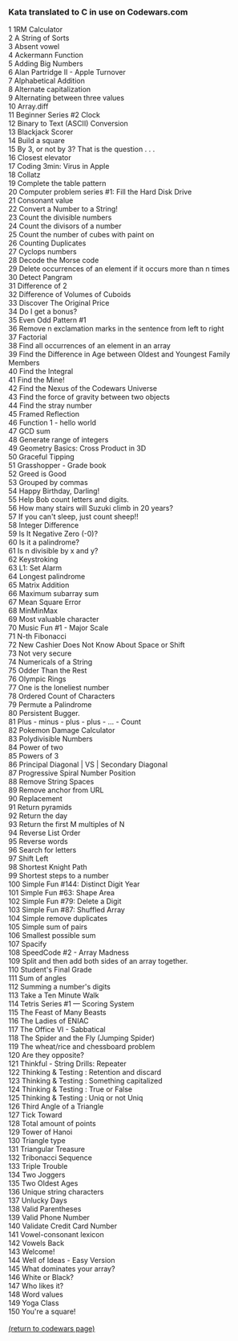 <!-- For more details see [GitHub Flavored Markdown](https://guides.github.com/features/mastering-markdown/). -->

### Kata translated to C in use on Codewars.com

<!-- eventually these could be ranked by solves and live updated -->
<!-- <a href="http://example.com/" target="_blank">Hello, world!</a> -->
<!-- [1RM Calculator](https://www.codewars.com/kata/595bbea8a930ac0b91000130){:target="_blank"} -->
1  1RM Calculator<br>
2  A String of Sorts<br>
3  Absent vowel<br>
4  Ackermann Function <br>
5  Adding Big Numbers<br>
6  Alan Partridge II - Apple Turnover<br>
7  Alphabetical Addition<br>
8  Alternate capitalization<br>
9  Alternating between three values<br>
10  Array.diff<br>
11  Beginner Series #2 Clock<br>
12  Binary to Text (ASCII) Conversion<br>
13  Blackjack Scorer<br>
14  Build a square<br>
15  By 3, or not by 3? That is the question . . .<br>
16  Closest elevator<br>
17  Coding 3min: Virus in Apple<br>
18  Collatz<br>
19  Complete the table pattern<br>
20  Computer problem series #1: Fill the Hard Disk Drive<br>
21  Consonant value<br>
22  Convert a Number to a String!<br>
23  Count the divisible numbers<br>
24  Count the divisors of a number<br>
25  Count the number of cubes with paint on<br>
26  Counting Duplicates<br>
27  Cyclops numbers<br>
28  Decode the Morse code <br>
29  Delete occurrences of an element if it occurs more than n times<br>
30  Detect Pangram<br>
31  Difference of 2<br>
32  Difference of Volumes of Cuboids<br>
33  Discover The Original Price<br>
34  Do I get a bonus?<br>
35  Even Odd Pattern #1<br>
36  Remove n exclamation marks in the sentence from left to right<br>
37  Factorial<br>
38  Find all occurrences of an element in an array<br>
39  Find the Difference in Age between Oldest and Youngest Family Members<br>
40  Find the Integral<br>
41  Find the Mine!<br>
42  Find the Nexus of the Codewars Universe<br>
43  Find the force of gravity between two objects<br>
44  Find the stray number<br>
45  Framed Reflection<br>
46  Function 1 - hello world<br>
47  GCD sum <br>
48  Generate range of integers<br>
49  Geometry Basics: Cross Product in 3D<br>
50  Graceful Tipping<br>
51  Grasshopper - Grade book<br>
52  Greed is Good<br>
53  Grouped by commas<br>
54  Happy Birthday, Darling!<br>
55  Help Bob count letters and digits.<br>
56  How many stairs will Suzuki climb in 20 years?<br>
57  If you can't sleep, just count sheep!!<br>
58  Integer Difference<br>
59  Is It Negative Zero (-0)?<br>
60  Is it a palindrome?<br>
61  Is n divisible by x and y?<br>
62  Keystroking<br>
63  L1: Set Alarm<br>
64  Longest palindrome<br>
65  Matrix Addition<br>
66  Maximum subarray sum<br>
67  Mean Square Error<br>
68  MinMinMax<br>
69  Most valuable character<br>
70  Music Fun #1 - Major Scale<br>
71  N-th Fibonacci<br>
72  New Cashier Does Not Know About Space or Shift <br>
73  Not very secure<br>
74  Numericals of a String<br>
75  Odder Than the Rest<br>
76  Olympic Rings<br>
77  One is the loneliest number<br>
78  Ordered Count of Characters<br>
79  Permute a Palindrome<br>
80  Persistent Bugger.<br>
81  Plus - minus - plus - plus - ... - Count<br>
82  Pokemon Damage Calculator<br>
83  Polydivisible Numbers<br>
84  Power of two<br>
85  Powers of 3<br>
86  Principal Diagonal | VS | Secondary Diagonal<br>
87  Progressive Spiral Number Position<br>
88  Remove String Spaces<br>
89  Remove anchor from URL<br>
90  Replacement<br>
91  Return pyramids<br>
92  Return the day <br>
93  Return the first M multiples of N<br>
94  Reverse List Order<br>
95  Reverse words<br>
96  Search for letters<br>
97  Shift Left<br>
98  Shortest Knight Path<br>
99  Shortest steps to a number<br>
100  Simple Fun #144: Distinct Digit Year<br>
101  Simple Fun #63: Shape Area<br>
102  Simple Fun #79: Delete a Digit<br>
103  Simple Fun #87: Shuffled Array<br>
104  Simple remove duplicates<br>
105  Simple sum of pairs<br>
106  Smallest possible sum <br>
107  Spacify<br>
108  SpeedCode #2 - Array Madness<br>
109  Split and then add both sides of an array together.<br>
110  Student's Final Grade<br>
111  Sum of angles<br>
112  Summing a number's digits<br>
113  Take a Ten Minute Walk<br>
114  Tetris Series #1 — Scoring System<br>
115  The Feast of Many Beasts<br>
116  The Ladies of ENIAC<br>
117  The Office VI - Sabbatical<br>
118  The Spider and the Fly (Jumping Spider)<br>
119  The wheat/rice and chessboard problem<br>
120  Are they opposite?<br>
121  Thinkful - String Drills: Repeater<br>
122  Thinking & Testing : Retention and discard<br>
123  Thinking & Testing : Something capitalized<br>
124  Thinking & Testing : True or False<br>
125  Thinking & Testing : Uniq or not Uniq<br>
126  Third Angle of a Triangle<br>
127  Tick Toward<br>
128  Total amount of points<br>
129  Tower of Hanoi<br>
130  Triangle type<br>
131  Triangular Treasure<br>
132  Tribonacci Sequence<br>
133  Triple Trouble<br>
134  Two Joggers<br>
135  Two Oldest Ages<br>
136  Unique string characters<br>
137  Unlucky Days<br>
138  Valid Parentheses<br>
139  Valid Phone Number<br>
140  Validate Credit Card Number<br>
141  Vowel-consonant lexicon<br>
142  Vowels Back<br>
143  Welcome!<br>
144  Well of Ideas - Easy Version<br>
145  What dominates your array?<br>
146  White or Black?<br>
147  Who likes it?<br>
148  Word values<br>
149  Yoga Class<br>
150  You're a square!<br>
<br>
<a href="https://rowcased.github.io/codewars.html#translator">(return to codewars page)</a>

<!--
<a href="https://rowcased.github.io/">(return to portfolio)</a>
<hr>
-->
